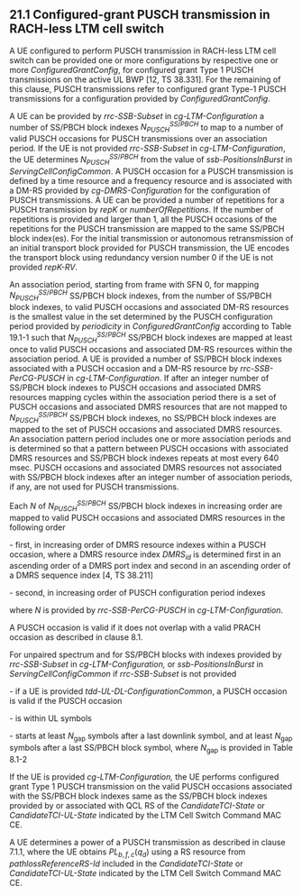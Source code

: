## 21.1 Configured-grant PUSCH transmission in RACH-less LTM cell switch

A UE configured to perform PUSCH transmission in RACH-less LTM cell
switch can be provided one or more configurations by respective one or
more *ConfiguredGrantConfig*, for configured grant Type 1 PUSCH
transmissions on the active UL BWP \[12, TS 38.331\]. For the remaining
of this clause, PUSCH transmissions refer to configured grant Type-1
PUSCH transmissions for a configuration provided by
*ConfiguredGrantConfig*.

A UE can be provided by *rrc-SSB-Subset* in *cg-LTM-Configuration* a
number of SS/PBCH block indexes $N_{PUSCH}^{SS/PBCH}$ to map to a number
of valid PUSCH occasions for PUSCH transmissions over an association
period. If the UE is not provided *rrc-SSB-Subset* in
*cg-LTM-Configuration*, the UE determines $N_{PUSCH}^{SS/PBCH}$ from the
value of *ssb-PositionsInBurst* in *ServingCellConfigCommon*. A PUSCH
occasion for a PUSCH transmission is defined by a time resource and a
frequency resource and is associated with a DM-RS provided by
*cg-DMRS-Configuration* for the configuration of PUSCH transmissions. A
UE can be provided a number of repetitions for a PUSCH transmission by
*repK* or *numberOfRepetitions*. If the number of repetitions is
provided and larger than 1, all the PUSCH occasions of the repetitions
for the PUSCH transmission are mapped to the same SS/PBCH block
index(es). For the initial transmission or autonomous retransmission of
an initial transport block provided for PUSCH transmission, the UE
encodes the transport block using redundancy version number 0 if the UE
is not provided *repK-RV*.

An association period, starting from frame with SFN 0, for mapping
$N_{PUSCH}^{SS/PBCH}$ SS/PBCH block indexes, from the number of SS/PBCH
block indexes, to valid PUSCH occasions and associated DM-RS resources
is the smallest value in the set determined by the PUSCH configuration
period provided by *periodicity* in *ConfiguredGrantConfig* according to
Table 19.1-1 such that $N_{PUSCH}^{SS/PBCH}$ SS/PBCH block indexes are
mapped at least once to valid PUSCH occasions and associated DM-RS
resources within the association period. A UE is provided a number of
SS/PBCH block indexes associated with a PUSCH occasion and a DM-RS
resource by *rrc-SSB-PerCG-PUSCH* in *cg-LTM-Configuration*. If after an
integer number of SS/PBCH block indexes to PUSCH occasions and
associated DMRS resources mapping cycles within the association period
there is a set of PUSCH occasions and associated DMRS resources that are
not mapped to $N_{PUSCH}^{SS/PBCH}$ SS/PBCH block indexes, no SS/PBCH
block indexes are mapped to the set of PUSCH occasions and associated
DMRS resources. An association pattern period includes one or more
association periods and is determined so that a pattern between PUSCH
occasions with associated DMRS resources and SS/PBCH block indexes
repeats at most every 640 msec. PUSCH occasions and associated DMRS
resources not associated with SS/PBCH block indexes after an integer
number of association periods, if any, are not used for PUSCH
transmissions.

Each *N* of $N_{PUSCH}^{SS/PBCH}$ SS/PBCH block indexes in increasing
order are mapped to valid PUSCH occasions and associated DMRS resources
in the following order

\- first, in increasing order of DMRS resource indexes within a PUSCH
occasion, where a DMRS resource index $DMRS_{id}$ is determined first in
an ascending order of a DMRS port index and second in an ascending order
of a DMRS sequence index \[4, TS 38.211\]

\- second, in increasing order of PUSCH configuration period indexes

where *N* is provided by *rrc-SSB-PerCG-PUSCH*
in *cg-LTM-Configuration*.

A PUSCH occasion is valid if it does not overlap with a valid PRACH
occasion as described in clause 8.1.

For unpaired spectrum and for SS/PBCH blocks with indexes provided by
*rrc-SSB-Subset* in *cg-LTM-Configuration,* or *ssb-PositionsInBurst* in
*ServingCellConfigCommon* if *rrc-SSB-Subset* is not provided

\- if a UE is provided *tdd-UL-DL-ConfigurationCommon*, a PUSCH occasion
is valid if the PUSCH occasion

\- is within UL symbols

\- starts at least $N_{\text{gap}}$ symbols after a last downlink
symbol, and at least $N_{\text{gap}}$ symbols after a last SS/PBCH block
symbol, where $N_{\text{gap}}$ is provided in Table 8.1-2

If the UE is provided *cg-LTM-Configuration,* the UE performs configured
grant Type 1 PUSCH transmission on the valid PUSCH occasions associated
with the SS/PBCH block indexes same as the SS/PBCH block indexes
provided by or associated with QCL RS of the *CandidateTCI-State* or
*CandidateTCI-UL-State* indicated by the LTM Cell Switch Command MAC CE.

A UE determines a power of a PUSCH transmission as described in clause
7.1.1, where the UE obtains ${PL}_{b,f,c}(q_{d})$ using a RS resource
from *pathlossReferenceRS-Id* included in the *CandidateTCI-State* or
*CandidateTCI-UL-State* indicated by the LTM Cell Switch Command MAC CE.